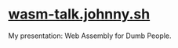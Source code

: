  # [wasm-talk.johnny.sh](https://wasm-talk.johnny.sh/)

 My presentation: Web Assembly for Dumb People.